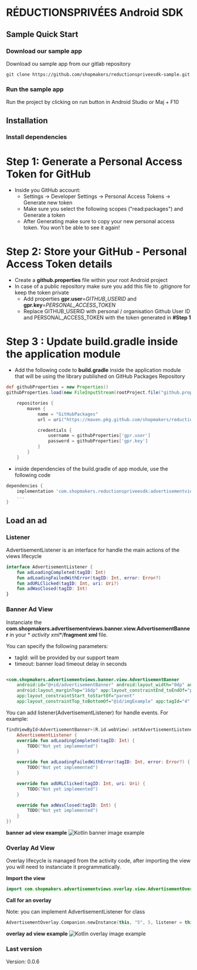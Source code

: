 # RÉDUCTIONSPRIVÉES Android SDK

## Sample Quick Start

### Download our sample app

Download ou sample app from our gitlab repository

```
git clone https://github.com/shopmakers/reductionspriveesdk-sample.git
```

### Run the sample app

Run the project by clicking on run button in Android Studio or Maj + F10

## Installation

### Install dependencies

# Step 1: Generate a Personal Access Token for GitHub

- Inside you GitHub account:
    - Settings -> Developer Settings -> Personal Access Tokens -> Generate new token
    - Make sure you select the following scopes ("read:packages") and Generate a token
    - After Generating make sure to copy your new personal access token. You won’t be able to see it
      again!

# Step 2: Store your GitHub - Personal Access Token details

- Create a **github.properties** file within your root Android project
- In case of a public repository make sure you add this file to .gitignore for keep the token
  private
    - Add properties **gpr.user**=*GITHUB_USERID* and **gpr.key**=*PERSONAL_ACCESS_TOKEN*
    - Replace GITHUB_USERID with personal / organisation Github User ID and PERSONAL_ACCESS_TOKEN
      with the token generated in **#Step 1**

# Step 3 : Update build.gradle inside the application module

- Add the following code to **build.gradle** inside the application module that will be using the
  library published on GitHub Packages Repository

```gradle
def githubProperties = new Properties()
githubProperties.load(new FileInputStream(rootProject.file("github.properties")))  
```

```gradle
    repositories {
        maven {
            name = "GitHubPackages"
            url = uri("https://maven.pkg.github.com/shopmakers/reductionspriveesdk")

            credentials {
                username = githubProperties['gpr.user'] 
                password = githubProperties['gpr.key'] 
            }
        }
    }
```

- inside dependencies of the build.gradle of app module, use the following code

```gradle
dependencies {
    implementation 'com.shopmakers.reductionspriveesdk:advertisementviews:<version>'
	...
}
```

## Load an ad

### Listener

AdvertisementListener is an interface for handle the main actions of the views lifecycle

```kotlin
interface AdvertisementListener {
    fun adLoadingCompleted(tagID: Int)
    fun adLoadingFailedWithError(tagID: Int, error: Error?)
    fun adURLClicked(tagID: Int, uri: Uri?)
    fun adWasClosed(tagID: Int)
}
```

### Banner Ad View

Instanciate the **com.shopmakers.advertisementviews.banner.view.AdvertisementBanner** in your *
*activity xml**/**fragment xml** file.

You can specify the following parameters:

- tagId: will be provided by our support team
- timeout: banner load timeout delay in seconds

```xml

<com.shopmakers.advertisementviews.banner.view.AdvertisementBanner
    android:id="@+id/advertisementBanner" android:layout_width="0dp" android:layout_height="150dp"
    android:layout_marginTop="16dp" app:layout_constraintEnd_toEndOf="parent"
    app:layout_constraintStart_toStartOf="parent"
    app:layout_constraintTop_toBottomOf="@id/imgExample" app:tagId="4" app:timeout="5" />
```

You can add listener(AdvertisementListener) for handle events. For example:

```kotlin
findViewById<AdvertisementBanner>(R.id.webView).setAdvertisementListener(object :
    AdvertisementListener {
    override fun adLoadingCompleted(tagID: Int) {
        TODO("Not yet implemented")
    }

    override fun adLoadingFailedWithError(tagID: Int, error: Error?) {
        TODO("Not yet implemented")
    }

    override fun adURLClicked(tagID: Int, uri: Uri) {
        TODO("Not yet implemented")
    }

    override fun adWasClosed(tagID: Int) {
        TODO("Not yet implemented")
    }
})
```

**banner ad view example**
![Kotlin banner image example](/images/banner_kotlin_example.png)

### Overlay Ad View

Overlay lifecycle is managed from the activity code, after importing the view you will need to
instanciate it programmatically.

**Import the view**

```java
import com.shopmakers.advertisementviews.overlay.view.AdvertisementOverlay;
```

**Call for an overlay**

Note: you can implement AdvertisementListener for class

```kotlin
AdvertisementOverlay.Companion.newInstance(this, "5", 5, listener = this)
```

**overlay ad view example**
![Kotlin overlay image example](/images/overlay_kotlin_example.png)

### Last version

Version: 0.0.6
